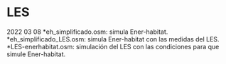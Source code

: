 # LES

2022 03 08
*eh_simplificado.osm: simula Ener-habitat.
*eh_simplificado_LES.osm: simula Ener-habitat con las medidas del LES.
*LES-enerhabitat.osm: simulación del LES con las condiciones para que simule Ener-habitat.
